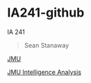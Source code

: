 # IA241-github
IA 241


> Sean Stanaway



[JMU](https://www.jmu.edu)

[JMU Intelligence Analysis](https://www.jmu.edu/cise/intelligence-analysis/index.shtml)





